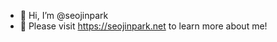 - 👋 Hi, I’m @seojinpark
- 👀 Please visit https://seojinpark.net to learn more about me!

<!---
seojinpark/seojinpark is a ✨ special ✨ repository because its `README.md` (this file) appears on your GitHub profile.
You can click the Preview link to take a look at your changes.
--->

